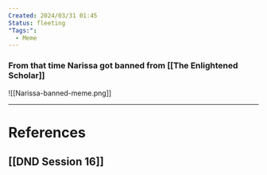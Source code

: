```yaml
---
Created: 2024/03/31 01:45
Status: fleeting
"Tags:":
  - Meme
---
```

### From that time Narissa got banned from  [[The Enlightened Scholar]]
![[Narissa-banned-meme.png]]

---
# References
## [[DND Session 16]]